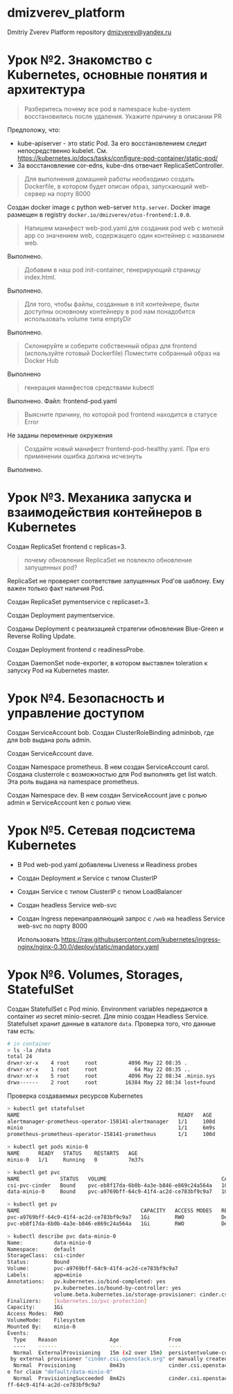 # dmizverev_platform
Dmitriy Zverev Platform repository
dmizverev@yandex.ru

# Урок №2. Знакомство с Kubernetes, основные понятия и архитектура

> Разберитесь почему все pod в namespace kube-system
восстановились после удаления. Укажите причину в описании PR

Предположу, что: 
- kube-apiserver - это static Pod. За его восстановлением следит непосредственно kubelet.
См. https://kubernetes.io/docs/tasks/configure-pod-container/static-pod/
- За восстановление cor-edns, kube-dns отвечает ReplicaSetController.

> Для выполнения домашней работы необходимо создать
> Dockerfile, в котором будет описан образ, запускающий web-сервер на порту 8000

Создан docker image с python web-server `http.server`. 
Docker image размещен в registry `docker.io/dmizverev/otus-frontend:1.0.0`.

> Напишем манифест web-pod.yaml для создания pod web c
> меткой app со значением web, содержащего один контейнер с
> названием web.

Выполнено.

> Добавим в наш pod init-container, генерирующий страницу
> index.html.

Выполнено.

> Для того, чтобы файлы, созданные в init контейнере, были
> доступны основному контейнеру в pod нам понадобится
> использовать volume типа emptyDir

Выполнено.

> Склонируйте и соберите собственный образ для
frontend (используйте готовый Dockerfile)
Поместите собранный образ на Docker Hub

Выполнено

> генерация манифестов средствами kubectl

Выполнено. Файл: frontend-pod.yaml

> Выясните причину, по которой pod frontend находится в статусе
Error

Не заданы переменные окружения

> Создайте новый манифест frontend-pod-healthy.yaml. При его
применении ошибка должна исчезнуть

Выполнено.

# Урок №3. Механика запуска и взаимодействия контейнеров в Kubernetes

Создан ReplicaSet frontend с replicas=3.

> почему обновление ReplicaSet не повлекло обновление
запущенных pod?

ReplicaSet не проверяет соответствие запущенных Pod'ов шаблону. Ему важен только факт наличия Pod.

Создан ReplicaSet pymentservice с replicaset=3.

Создан Deployment paymentservice.

Созданы Deployment с реализацией стратегии обновления Blue-Green и Reverse Rolling Update.

Создан Deployment frontend с readinessProbe.

Создан DaemonSet node-exporter, в котором выставлен toleration к запуску Pod на Kubernetes master.

# Урок №4. Безопасность и управление доступом

Создан ServiceAccount bob. Создан ClusterRoleBinding adminbob, где для bob выдана роль admin.

Создан ServiceAccount dave.

Создан Namespace prometheus. В нем создан ServiceAccount carol.
Создана clusterrole с возможностью для Pod выполнять get list watch.
Эта роль выдана на namespace prometheus.

Создан Namespace dev. В нем создан ServiceAccount jave с ролью admin и ServiceAccount ken
с ролью view.

# Урок №5. Сетевая подсистема Kubernetes

- В Pod web-pod.yaml добавлены Liveness и Readiness probes
- Создан Deployment и Service с типом ClusterIP
- Создан Service с типом ClusterIP с типом LoadBalancer
- Создан headless Service web-svc
- Создан Ingress перенаправляющий запрос с `/web` на headless Service web-svc по порту 8000
  
  Использовать https://raw.githubusercontent.com/kubernetes/ingress-nginx/nginx-0.30.0/deploy/static/mandatory.yaml


# Урок №6. Volumes, Storages, StatefulSet

Создан StatefulSet с Pod minio. Environment variables передаются в container из
secret minio-secret. Для minio создан Headless Service. 
Statefulset хранит данные в каталоге `data`.
Проверка того, что данные там есть:
```bash
# in container
> ls -la /data
total 24
drwxr-xr-x    4 root     root          4096 May 22 08:35 .
drwxr-xr-x    1 root     root            64 May 22 08:35 ..
drwxr-xr-x    5 root     root          4096 May 22 08:34 .minio.sys
drwx------    2 root     root         16384 May 22 08:34 lost+found
```
Проверка создаваемых ресурсов Kubernetes
```bash
> kubectl get statefulset
NAME                                                   READY   AGE
alertmanager-prometheus-operator-158141-alertmanager   1/1     100d
minio                                                  1/1     6m9s
prometheus-prometheus-operator-158141-prometheus       1/1     100d

> kubectl get pods minio-0
NAME      READY   STATUS    RESTARTS   AGE
minio-0   1/1     Running   0          7m37s

> kubectl get pvc
NAME             STATUS   VOLUME                                     CAPACITY   ACCESS MODES   STORAGECLASS   AGE
csi-pvc-cinder   Bound    pvc-eb8f17da-6b0b-4a3e-b846-e869c24a564a   1Gi        RWO            csi-cinder     98d
data-minio-0     Bound    pvc-a9769bff-64c9-41f4-ac2d-ce783bf9c9a7   1Gi        RWO            csi-cinder     10m

> kubectl get pv
NAME                                       CAPACITY   ACCESS MODES   RECLAIM POLICY   STATUS   CLAIM                    STORAGECLASS   REASON   AGE
pvc-a9769bff-64c9-41f4-ac2d-ce783bf9c9a7   1Gi        RWO            Delete           Bound    default/data-minio-0     csi-cinder              10m
pvc-eb8f17da-6b0b-4a3e-b846-e869c24a564a   1Gi        RWO            Delete           Bound    default/csi-pvc-cinder   csi-cinder              98d

> kubectl describe pvc data-minio-0
Name:          data-minio-0
Namespace:     default
StorageClass:  csi-cinder
Status:        Bound
Volume:        pvc-a9769bff-64c9-41f4-ac2d-ce783bf9c9a7
Labels:        app=minio
Annotations:   pv.kubernetes.io/bind-completed: yes
               pv.kubernetes.io/bound-by-controller: yes
               volume.beta.kubernetes.io/storage-provisioner: cinder.csi.openstack.org
Finalizers:    [kubernetes.io/pvc-protection]
Capacity:      1Gi
Access Modes:  RWO
VolumeMode:    Filesystem
Mounted By:    minio-0
Events:
  Type    Reason                 Age                From                                                                                         Message
  ----    ------                 ----               ----                                                                                         -------
  Normal  ExternalProvisioning   15m (x2 over 15m)  persistentvolume-controller                                                                  waiting for a volume to be created, either
 by external provisioner "cinder.csi.openstack.org" or manually created by system administrator
  Normal  Provisioning           8m43s              cinder.csi.openstack.org_csi-cinder-controllerplugin-0_b9cf93ad-4928-4011-9173-39c6bcc6ecbc  External provisioner is provisioning volum
e for claim "default/data-minio-0"
  Normal  ProvisioningSucceeded  8m42s              cinder.csi.openstack.org_csi-cinder-controllerplugin-0_b9cf93ad-4928-4011-9173-39c6bcc6ecbc  Successfully provisioned volume pvc-a9769b
ff-64c9-41f4-ac2d-ce783bf9c9a7

```
